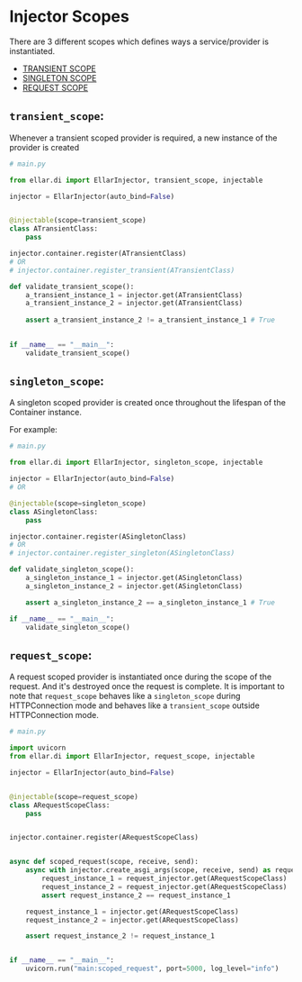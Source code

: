 # **Injector Scopes**
There are 3 different scopes which defines ways a service/provider is instantiated.

- [TRANSIENT SCOPE](#transientscope-)
- [SINGLETON SCOPE](#singletonscope-)
- [REQUEST SCOPE](#requestscope-)

## **`transient_scope`**: 
Whenever a transient scoped provider is required, a new instance of the provider is created

```python
# main.py

from ellar.di import EllarInjector, transient_scope, injectable

injector = EllarInjector(auto_bind=False)


@injectable(scope=transient_scope)
class ATransientClass:
    pass

injector.container.register(ATransientClass)
# OR
# injector.container.register_transient(ATransientClass)

def validate_transient_scope():
    a_transient_instance_1 = injector.get(ATransientClass)
    a_transient_instance_2 = injector.get(ATransientClass)
    
    assert a_transient_instance_2 != a_transient_instance_1 # True

    
if __name__ == "__main__":
    validate_transient_scope()
```

## **`singleton_scope`**: 
A singleton scoped provider is created once throughout the lifespan of the Container instance.

For example:
```python
# main.py

from ellar.di import EllarInjector, singleton_scope, injectable

injector = EllarInjector(auto_bind=False)
# OR

@injectable(scope=singleton_scope)
class ASingletonClass:
    pass

injector.container.register(ASingletonClass)
# OR
# injector.container.register_singleton(ASingletonClass)

def validate_singleton_scope():
    a_singleton_instance_1 = injector.get(ASingletonClass)
    a_singleton_instance_2 = injector.get(ASingletonClass)

    assert a_singleton_instance_2 == a_singleton_instance_1 # True

if __name__ == "__main__":
    validate_singleton_scope()
```

## **`request_scope`**: 
A request scoped provider is instantiated once during the scope of the request. And it's destroyed once the request is complete.
It is important to note that `request_scope` behaves like a `singleton_scope` during HTTPConnection mode and behaves like a `transient_scope` outside HTTPConnection mode.

```python
# main.py

import uvicorn
from ellar.di import EllarInjector, request_scope, injectable

injector = EllarInjector(auto_bind=False)


@injectable(scope=request_scope)
class ARequestScopeClass:
    pass


injector.container.register(ARequestScopeClass)


async def scoped_request(scope, receive, send):
    async with injector.create_asgi_args(scope, receive, send) as request_injector:
        request_instance_1 = request_injector.get(ARequestScopeClass)
        request_instance_2 = request_injector.get(ARequestScopeClass)
        assert request_instance_2 == request_instance_1

    request_instance_1 = injector.get(ARequestScopeClass)
    request_instance_2 = injector.get(ARequestScopeClass)

    assert request_instance_2 != request_instance_1


if __name__ == "__main__":
    uvicorn.run("main:scoped_request", port=5000, log_level="info")

```
